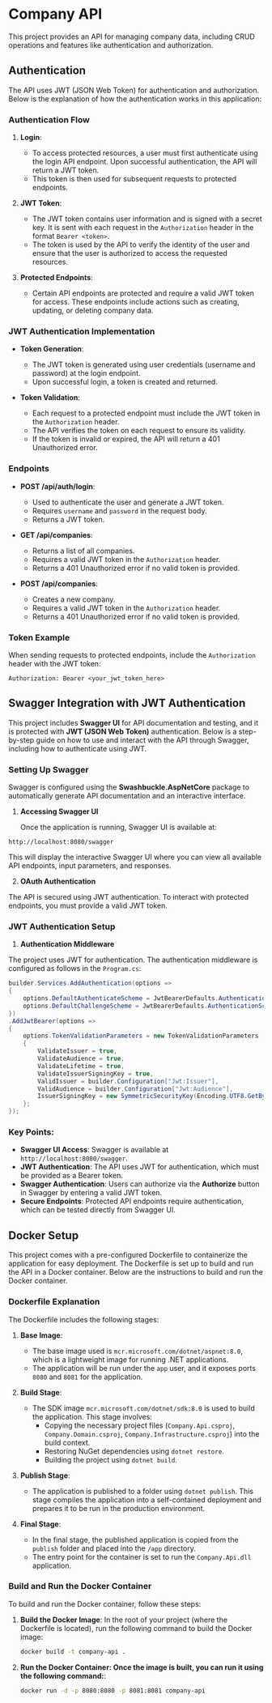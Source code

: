 # Company API

This project provides an API for managing company data, including CRUD operations and features like authentication and authorization.

## Authentication

The API uses JWT (JSON Web Token) for authentication and authorization. Below is the explanation of how the authentication works in this application:

### Authentication Flow

1. **Login**:
   - To access protected resources, a user must first authenticate using the login API endpoint. Upon successful authentication, the API will return a JWT token.
   - This token is then used for subsequent requests to protected endpoints.

2. **JWT Token**:
   - The JWT token contains user information and is signed with a secret key. It is sent with each request in the `Authorization` header in the format `Bearer <token>`.
   - The token is used by the API to verify the identity of the user and ensure that the user is authorized to access the requested resources.

3. **Protected Endpoints**:
   - Certain API endpoints are protected and require a valid JWT token for access. These endpoints include actions such as creating, updating, or deleting company data.

### JWT Authentication Implementation

- **Token Generation**: 
  - The JWT token is generated using user credentials (username and password) at the login endpoint.
  - Upon successful login, a token is created and returned.

- **Token Validation**:
  - Each request to a protected endpoint must include the JWT token in the `Authorization` header.
  - The API verifies the token on each request to ensure its validity.
  - If the token is invalid or expired, the API will return a 401 Unauthorized error.

### Endpoints

- **POST /api/auth/login**:
  - Used to authenticate the user and generate a JWT token.
  - Requires `username` and `password` in the request body.
  - Returns a JWT token.

- **GET /api/companies**:
  - Returns a list of all companies.
  - Requires a valid JWT token in the `Authorization` header.
  - Returns a 401 Unauthorized error if no valid token is provided.

- **POST /api/companies**:
  - Creates a new company.
  - Requires a valid JWT token in the `Authorization` header.
  - Returns a 401 Unauthorized error if no valid token is provided.

### Token Example

When sending requests to protected endpoints, include the `Authorization` header with the JWT token:

```http
Authorization: Bearer <your_jwt_token_here>

```

## Swagger Integration with JWT Authentication

This project includes **Swagger UI** for API documentation and testing, and it is protected with **JWT (JSON Web Token)** authentication. Below is a step-by-step guide on how to use and interact with the API through Swagger, including how to authenticate using JWT.

### Setting Up Swagger

Swagger is configured using the **Swashbuckle.AspNetCore** package to automatically generate API documentation and an interactive interface.

1. **Accessing Swagger UI**

   Once the application is running, Swagger UI is available at:

```http
http://localhost:8080/swagger
```


This will display the interactive Swagger UI where you can view all available API endpoints, input parameters, and responses.

2. **OAuth Authentication**

The API is secured using JWT authentication. To interact with protected endpoints, you must provide a valid JWT token.

### JWT Authentication Setup

1. **Authentication Middleware**

The project uses JWT for authentication. The authentication middleware is configured as follows in the `Program.cs`:

```csharp
builder.Services.AddAuthentication(options =>
{
    options.DefaultAuthenticateScheme = JwtBearerDefaults.AuthenticationScheme;
    options.DefaultChallengeScheme = JwtBearerDefaults.AuthenticationScheme;
})
.AddJwtBearer(options =>
{
    options.TokenValidationParameters = new TokenValidationParameters
    {
        ValidateIssuer = true,
        ValidateAudience = true,
        ValidateLifetime = true,
        ValidateIssuerSigningKey = true,
        ValidIssuer = builder.Configuration["Jwt:Issuer"],
        ValidAudience = builder.Configuration["Jwt:Audience"],
        IssuerSigningKey = new SymmetricSecurityKey(Encoding.UTF8.GetBytes(builder.Configuration["Jwt:SecretKey"]))
    };
});
```


### Key Points:
- **Swagger UI Access**: Swagger is available at `http://localhost:8080/swagger`.
- **JWT Authentication**: The API uses JWT for authentication, which must be provided as a Bearer token.
- **Swagger Authentication**: Users can authorize via the **Authorize** button in Swagger by entering a valid JWT token.
- **Secure Endpoints**: Protected API endpoints require authentication, which can be tested directly from Swagger UI.

## Docker Setup

This project comes with a pre-configured Dockerfile to containerize the application for easy deployment. The Dockerfile is set up to build and run the API in a Docker container. Below are the instructions to build and run the Docker container.

### Dockerfile Explanation

The Dockerfile includes the following stages:

1. **Base Image**:
   - The base image used is `mcr.microsoft.com/dotnet/aspnet:8.0`, which is a lightweight image for running .NET applications.
   - The application will be run under the `app` user, and it exposes ports `8080` and `8081` for the application.

2. **Build Stage**:
   - The SDK image `mcr.microsoft.com/dotnet/sdk:8.0` is used to build the application. This stage involves:
     - Copying the necessary project files (`Company.Api.csproj`, `Company.Domain.csproj`, `Company.Infrastructure.csproj`) into the build context.
     - Restoring NuGet dependencies using `dotnet restore`.
     - Building the project using `dotnet build`.

3. **Publish Stage**:
   - The application is published to a folder using `dotnet publish`. This stage compiles the application into a self-contained deployment and prepares it to be run in the production environment.

4. **Final Stage**:
   - In the final stage, the published application is copied from the `publish` folder and placed into the `/app` directory.
   - The entry point for the container is set to run the `Company.Api.dll` application.

### Build and Run the Docker Container

To build and run the Docker container, follow these steps:

1. **Build the Docker Image**:
   In the root of your project (where the Dockerfile is located), run the following command to build the Docker image:

   ```bash
   docker build -t company-api .

1. **Run the Docker Container: Once the image is built, you can run it using the following command:**:

   ```bash
   docker run -d -p 8080:8080 -p 8081:8081 company-api


